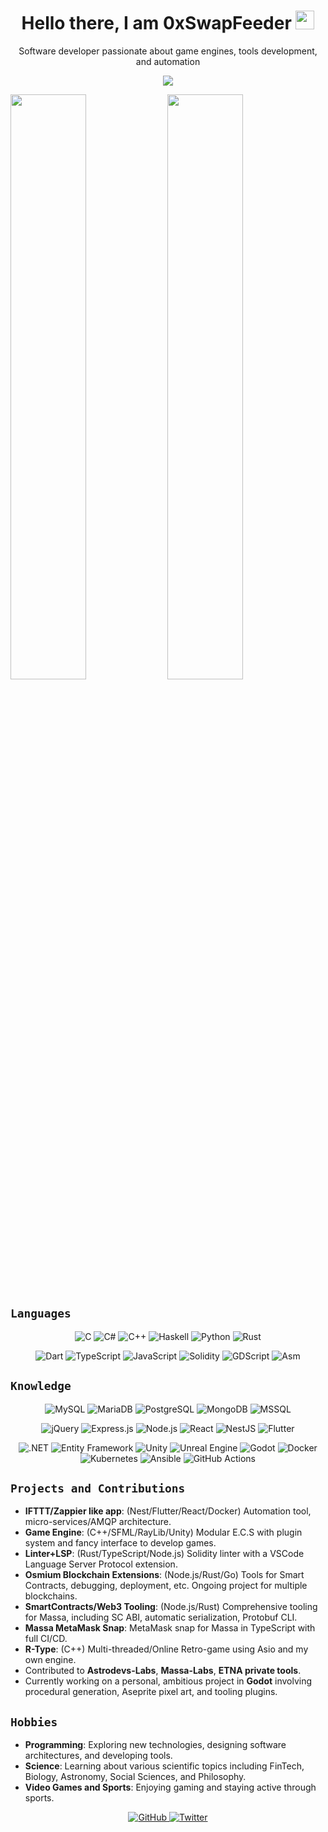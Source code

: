 <h1 align='center'>
  Hello there, I am 0xSwapFeeder
  <img src="https://raw.githubusercontent.com/MartinHeinz/MartinHeinz/master/wave.gif" width="30px">
</h1> 

<p align='center'>
    Software developer passionate about game engines, tools development, and automation
</p>

<p align='center'>
  <code><img src="https://visitor-badge.glitch.me/badge?page_id=0xSwapFeeder&style=flat-square"/></code>
</p>

<p float="left">
  <img src="https://github-readme-stats.vercel.app/api?username=0xSwapFeeder&show_icons=true&theme=dracula&layout=compact&count_private=true&include_all_commits=true" width="49%" />
  <img src="https://github-readme-streak-stats.herokuapp.com/?user=0xSwapFeeder&theme=dracula&layout=compact" width="49%" /> 
</p>

## `Languages`

<p align='center'>
  <img alt="C" src="https://img.shields.io/badge/C-00599C?style=for-the-badge&logo=c&logoColor=white" />
  <img alt="C#" src="https://img.shields.io/badge/C%23-239120?style=for-the-badge&logo=c-sharp&logoColor=white" />
  <img alt="C++" src="https://img.shields.io/badge/C%2B%2B-00599C?style=for-the-badge&logo=c%2B%2B&logoColor=white" />
  <img alt="Haskell" src="https://img.shields.io/badge/Haskell-5D4F85.svg?style=for-the-badge&logo=haskell&logoColor=999999" />
  <img alt="Python" src="https://img.shields.io/badge/Python-3776AB?style=for-the-badge&logo=python&logoColor=white" />
  <img alt="Rust" src="https://img.shields.io/badge/Rust-000000?style=for-the-badge&logo=rust&logoColor=white" />
</p>
<p align='center'>
  <img alt="Dart" src="https://img.shields.io/badge/Dart-0175C2?style=for-the-badge&logo=dart&logoColor=white" />
  <img alt="TypeScript" src="https://img.shields.io/badge/TypeScript-007ACC?style=for-the-badge&logo=typescript&logoColor=white" />
  <img alt="JavaScript" src="https://img.shields.io/badge/JavaScript-%23323330.svg?style=for-the-badge&logo=javascript&logoColor=%23F7DF1E" />
  <img alt="Solidity" src="https://img.shields.io/badge/Solidity-363636?style=for-the-badge&logo=solidity&logoColor=white" />
  <img alt="GDScript" src="https://img.shields.io/badge/GDScript-478CBF?style=for-the-badge&logo=godot-engine&logoColor=white" />
  <img alt="Asm" src="https://img.shields.io/badge/AssemblyScript-0D2A59?style=for-the-badge&logo=assemblyscript&logoColor=white" />
</p>

## `Knowledge`

<p align='center'>
  <img alt="MySQL" src="https://img.shields.io/badge/MySQL-4479A1?style=for-the-badge&logo=mysql&logoColor=white" />
  <img alt="MariaDB" src="https://img.shields.io/badge/MariaDB-003545?style=for-the-badge&logo=mariadb&logoColor=white" />
  <img alt="PostgreSQL" src="https://img.shields.io/badge/PostgreSQL-336791?style=for-the-badge&logo=postgresql&logoColor=white" />
  <img alt="MongoDB" src="https://img.shields.io/badge/MongoDB-4EA94B?style=for-the-badge&logo=mongodb&logoColor=white" />
  <img alt="MSSQL" src="https://img.shields.io/badge/Microsoft%20SQL%20Server-CC2927?style=for-the-badge&logo=microsoft%20sql%20server&logoColor=white" />
</p>
<p align='center'>
  <img alt="jQuery" src="https://img.shields.io/badge/jQuery-0769AD?style=for-the-badge&logo=jquery&logoColor=white" />
  <img alt="Express.js" src="https://img.shields.io/badge/Express.js-404D59?style=for-the-badge" />
  <img alt="Node.js" src="https://img.shields.io/badge/Node.js-6DA55F?style=for-the-badge&logo=node.js&logoColor=white" />
  <img alt="React" src="https://img.shields.io/badge/React-%2320232a.svg?style=for-the-badge&logo=react&logoColor=%2361DAFB" />
  <img alt="NestJS" src="https://img.shields.io/badge/NestJS-E0234E?style=for-the-badge&logo=nestjs&logoColor=white" />
  <img alt="Flutter" src="https://img.shields.io/badge/Flutter-02569B?style=for-the-badge&logo=flutter&logoColor=white" />
</p>
<p align='center'>
  <img alt=".NET" src="https://img.shields.io/badge/.NET-5C2D91?style=for-the-badge&logo=.net&logoColor=white" />
  <img alt="Entity Framework" src="https://img.shields.io/badge/Entity%20Framework-512BD4?style=for-the-badge&logo=.net&logoColor=white" />
  <img alt="Unity" src="https://img.shields.io/badge/Unity-100000?style=for-the-badge&logo=unity&logoColor=white" />
  <img alt="Unreal Engine" src="https://img.shields.io/badge/Unreal%20Engine-313131?style=for-the-badge&logo=unreal%20engine&logoColor=white" />
  <img alt="Godot" src="https://img.shields.io/badge/Godot-478CBF?style=for-the-badge&logo=godot-engine&logoColor=white" />
  <img alt="Docker" src="https://img.shields.io/badge/Docker-2CA5E0?style=for-the-badge&logo=docker&logoColor=white" />
  <img alt="Kubernetes" src="https://img.shields.io/badge/Kubernetes-326CE5?style=for-the-badge&logo=kubernetes&logoColor=white" />
  <img alt="Ansible" src="https://img.shields.io/badge/Ansible-EE0000?style=for-the-badge&logo=ansible&logoColor=white" />
  <img alt="GitHub Actions" src="https://img.shields.io/badge/GitHub%20Actions-2088FF?style=for-the-badge&logo=github-actions&logoColor=white" />
</p>

## `Projects and Contributions`

- **IFTTT/Zappier like app**: (Nest/Flutter/React/Docker) Automation tool, micro-services/AMQP architecture.
- **Game Engine**: (C++/SFML/RayLib/Unity) Modular E.C.S with plugin system and fancy interface to develop games.
- **Linter+LSP**: (Rust/TypeScript/Node.js) Solidity linter with a VSCode Language Server Protocol extension.
- **Osmium Blockchain Extensions**: (Node.js/Rust/Go) Tools for Smart Contracts, debugging, deployment, etc. Ongoing project for multiple blockchains.
- **SmartContracts/Web3 Tooling**: (Node.js/Rust) Comprehensive tooling for Massa, including SC ABI, automatic serialization, Protobuf CLI.
- **Massa MetaMask Snap**: MetaMask snap for Massa in TypeScript with full CI/CD.
- **R-Type**: (C++) Multi-threaded/Online Retro-game using Asio and my own engine.
- Contributed to **Astrodevs-Labs**, **Massa-Labs**, **ETNA private tools**.
- Currently working on a personal, ambitious project in **Godot** involving procedural generation, Aseprite pixel art, and tooling plugins.

## `Hobbies`

- **Programming**: Exploring new technologies, designing software architectures, and developing tools.
- **Science**: Learning about various scientific topics including FinTech, Biology, Astronomy, Social Sciences, and Philosophy.
- **Video Games and Sports**: Enjoying gaming and staying active through sports.

<p align='center'>
  <a href="https://github.com/0xSwapFeeder">
    <img src="https://img.shields.io/github/followers/0xSwapFeeder?label=Follow&style=social" alt="GitHub" />
  </a>
  <a href="https://twitter.com/0xSwapFeeder">
    <img src="https://img.shields.io/twitter/follow/0xSwapFeeder?label=Follow&style=social" alt="Twitter" />
  </a>
</p>
